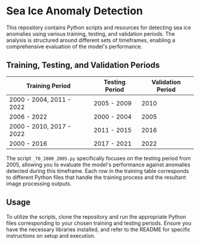 # Sea Ice Anomaly Detection

This repository contains Python scripts and resources for detecting sea ice anomalies using various training, testing, and validation periods. The analysis is structured around different sets of timeframes, enabling a comprehensive evaluation of the model's performance.

## Training, Testing, and Validation Periods

| **Training Period**         | **Testing Period** | **Validation Period** |
|-----------------------------|--------------------|------------------------|
| 2000 - 2004, 2011 - 2022    | 2005 - 2009        | 2010                   |
| 2006 - 2022                 | 2000 - 2004        | 2005                   |
| 2000 - 2010, 2017 - 2022    | 2011 - 2015        | 2016                   |
| 2000 - 2016                 | 2017 - 2021        | 2022                   |

The script `_70_2000_2005.py` specifically focuses on the testing period from 2005, allowing you to evaluate the model's performance against anomalies detected during this timeframe. Each row in the training table corresponds to different Python files that handle the training process and the resultant image processing outputs.

## Usage

To utilize the scripts, clone the repository and run the appropriate Python files corresponding to your chosen training and testing periods. Ensure you have the necessary libraries installed, and refer to the README for specific instructions on setup and execution.

